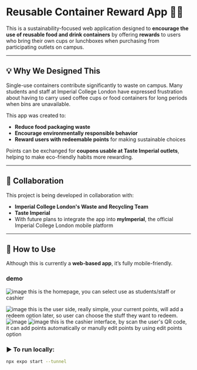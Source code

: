 # Reusable Container Reward App 🎁🌱

This is a sustainability-focused web application designed to **encourage the use of reusable food and drink containers** by offering **rewards** to users who bring their own cups or lunchboxes when purchasing from participating outlets on campus.

---

## 💡 Why We Designed This

Single-use containers contribute significantly to waste on campus. Many students and staff at Imperial College London have expressed frustration about having to carry used coffee cups or food containers for long periods when bins are unavailable.

This app was created to:
- **Reduce food packaging waste**
- **Encourage environmentally responsible behavior**
- **Reward users with redeemable points** for making sustainable choices

Points can be exchanged for **coupons usable at Taste Imperial outlets**, helping to make eco-friendly habits more rewarding.

---

## 🤝 Collaboration

This project is being developed in collaboration with:

- **Imperial College London's Waste and Recycling Team**
- **Taste Imperial**
- With future plans to integrate the app into **myImperial**, the official Imperial College London mobile platform

---

## 📱 How to Use

Although this is currently a **web-based app**, it’s fully mobile-friendly.

### demo
![image](https://github.com/user-attachments/assets/59352eb3-6f53-41bf-acdc-680e41cd417f)
this is the homepage, you can select use as students/staff or cashier

![image](https://github.com/user-attachments/assets/b9550325-1a89-4749-b3e0-a244e88b85ba)
this is the user side, really simple, your current points, will add a redeem option later,
so user can choose the stuff they want to redeem.
![image](https://github.com/user-attachments/assets/c5f37bc3-9c0f-4e86-91d2-595b7d5fcb35)
![image](https://github.com/user-attachments/assets/015c5a66-c92a-457a-bcdc-f4ac78cf2219)
this is the cashier interface, by scan the user's QR code, it can add points automatically
or manully edit points by using edit points option



### ▶️ To run locally:

```bash
npx expo start --tunnel


